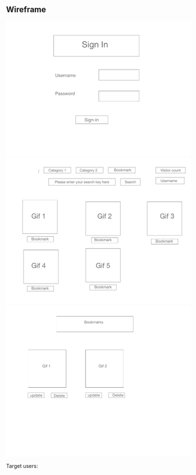 ## Wireframe

![wireframe](client/giphyapp/src/wireframe/Giphy_2.png
)
![wireframe](client/giphyapp/src/wireframe/Giphy_1.png
)
![wireframe](client/giphyapp/src/wireframe/Giphy_3.png
)

Target users: